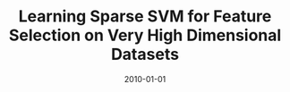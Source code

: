 ---
title: "Learning Sparse SVM for Feature Selection on Very High Dimensional Datasets"
collection: conferences
permalink: /publication/Learning
date: 2010-01-01
venue: "ICML"
city: 
state: ""
thumbnail: "masktrack.png"
teaser :
authors: "Mingkui Tan, Li Wang, Ivor W Tsang"
bibtex: Learning.txt
uri: https://icml.cc/Conferences/2010/papers/227.pdf
arxiv: 
project: 
source:
poster: 
data:
---